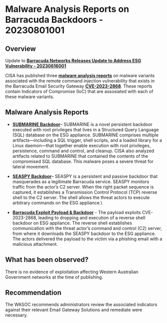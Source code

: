 # Malware Analysis Reports on Barracuda Backdoors - 20230801001

## Overview

Update to [**Barracuda Networks Releases Update to Address ESG Vulnerability - 20230616001**](https://soc.cyber.wa.gov.au/advisories/20230616001-Barracuda-Networks-Releases-Update-to-Address-ESG-Vulnerability/)

CISA has published three [**malware analysis reports**](https://www.cisa.gov/news-events/alerts/2023/07/28/cisa-releases-malware-analysis-reports-barracuda-backdoors) on malware variants associated with the remote command injection vulnerability that exists in the Barracuda Email Security Gateway [**CVE-2023-2868**](https://nvd.nist.gov/vuln/detail/CVE-2023-2868). These reports contain Indicators of Compromise (IoC) that are assosiated with each of these malware variants.

## Malware Analysis Reports

- [**SUBMARINE Backdoor**](https://www.cisa.gov/news-events/analysis-reports/ar23-209a)– SUBMARINE is a novel persistent backdoor executed with root privileges that lives in a Structured Query Language (SQL) database on the ESG appliance. SUBMARINE comprises multiple artifacts—including a SQL trigger, shell scripts, and a loaded library for a Linux daemon—that together enable execution with root privileges, persistence, command and control, and cleanup. CISA also analyzed artifacts related to SUBMARINE that contained the contents of the compromised SQL database. This malware poses a severe threat for lateral movement.

- [**SEASPY Backdoor**](https://www.cisa.gov/news-events/analysis-reports/ar23-209b)– SEASPY is a persistent and passive backdoor that masquerades as a legitimate Barracuda service. SEASPY monitors traffic from the actor’s C2 server. When the right packet sequence is captured, it establishes a Transmission Control Protocol (TCP) reverse shell to the C2 server. The shell allows the threat actors to execute arbitrary commands on the ESG appliance.\

- [**Barracuda Exploit Payload & Backdoor**](https://www.cisa.gov/news-events/analysis-reports/ar23-209c) - The payload exploits CVE-2023-2868, leading to dropping and execution of a reverse shell backdoor on ESG appliance. The reverse shell establishes communication with the threat actor’s command and control (C2) server, from where it downloads the SEASPY backdoor to the ESG appliance. The actors delivered the payload to the victim via a phishing email with a malicious attachment.

## What has been observed?

There is no evidence of exploitation affecting Western Australian Government networks at the time of publishing.

## Recommendation

The WASOC recommends administrators review the associated indicators against their relevant Email Gateway Solutions and remediate were necessary. 

